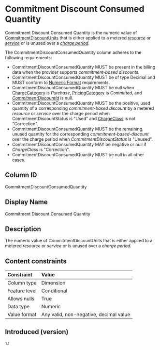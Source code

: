 # Commitment Discount Consumed Quantity

Commitment Discount Consumed Quantity is the numeric value of [CommitmentDiscountUnits](#commitmentdiscountunit) that is either applied to a metered [*resource*](#glossary:resource) or [*service*](#glossary:service) or is unused over a [*charge period*](#glossary:chargeperiod).

The CommitmentDiscountConsumedQuantity column adheres to the following requirements:

* CommitmentDiscountConsumedQuantity MUST be present in the billing data when the provider supports *commitment-based discounts*.
* CommitmentDiscountConsumedQuantity MUST be of type Decimal and MUST conform to [Numeric Format](#numericformat) requirements.
* CommitmentDiscountConsumedQuantity MUST be null when [ChargeCategory](#chargecategory) is *Purchase*, [PricingCategory](#pricingcategory) is *Committed*, and [*CommitmentDiscountId*](#commitmentdiscountid) is null.
* CommitmentDiscountConsumedQuantity MUST be the positive, used quantity of a corresponding *commitment-based discount* by a metered *resource* or *service* over the charge period when CommitmentDiscountStatus is "Used" and [ChargeClass](#chargeclass) is not "Correction".
* CommitmentDiscountConsumedQuantity MUST be the remaining, unused quantity for the corresponding *commitment-based-discount* over the charge period when *CommitmentDiscountStatus* is "Unused".
* CommitmentDiscountConsumedQuantity MAY be negative or null if *ChargeClass* is "Correction".
* CommitmentDiscountConsumedQuantity MUST be null in all other cases.

## Column ID

CommitmentDiscountConsumedQuantity

## Display Name

Commitment Discount Consumed Quantity

## Description

The numeric value of CommitmentDiscountUnits that is either applied to a metered *resource* or *service* or is unused over a *charge period*.

## Content constraints

| Constraint      | Value            |
|:----------------|:-----------------|
| Column type     | Dimension        |
| Feature level   | Conditional      |
| Allows nulls    | True             |
| Data type       | Numeric          |
| Value format    | Any valid, non-negative, decimal value |

## Introduced (version)

1.1
